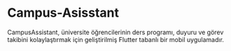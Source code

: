 # Campus-Asisstant
CampusAssistant, üniversite öğrencilerinin ders programı, duyuru ve görev takibini kolaylaştırmak için geliştirilmiş Flutter tabanlı bir mobil uygulamadır.
